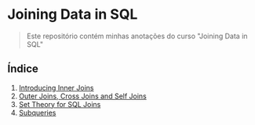 # Joining Data in SQL

> Este repositório contém minhas anotações do curso "Joining Data in SQL"

## Índice

1. [Introducing Inner Joins](https://github.com/elvinmatheus/Engenharia-De-Dados/tree/main/Cursos/Data%20Engineer%20-%20DataCamp/04.%20Joining%20Data%20in%20SQL/1.%20Introducing%20Inner%20Joins)
2. [Outer Joins, Cross Joins and Self Joins](https://github.com/elvinmatheus/Engenharia-De-Dados/tree/main/Cursos/Data%20Engineer%20-%20DataCamp/04.%20Joining%20Data%20in%20SQL/2.%20Outer%20Joins%2C%20Cross%20Joins%20and%20Self%20Joins)
3. [Set Theory for SQL Joins](https://github.com/elvinmatheus/Engenharia-De-Dados/tree/main/Cursos/Data%20Engineer%20-%20DataCamp/04.%20Joining%20Data%20in%20SQL/3.%20Set%20Therory%20for%20SQL%20Joins)
4. [Subqueries](https://github.com/elvinmatheus/Engenharia-De-Dados/tree/main/Cursos/Data%20Engineer%20-%20DataCamp/04.%20Joining%20Data%20in%20SQL/4.%20Subqueries)
